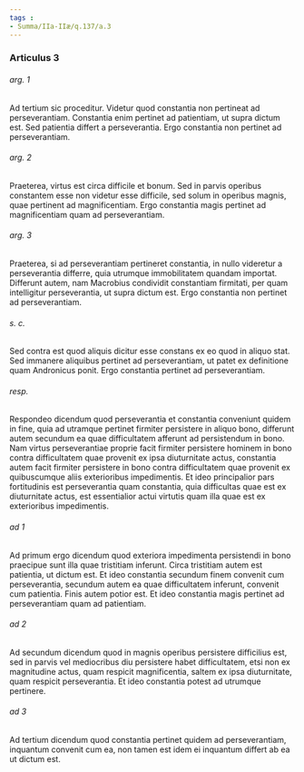 ```yaml
---
tags : 
- Summa/IIa-IIæ/q.137/a.3
---
```


### Articulus 3

###### arg. 1
Ad tertium sic proceditur. Videtur quod constantia non pertineat ad perseverantiam. Constantia enim pertinet ad patientiam, ut supra dictum est. Sed patientia differt a perseverantia. Ergo constantia non pertinet ad perseverantiam.

###### arg. 2
Praeterea, virtus est circa difficile et bonum. Sed in parvis operibus constantem esse non videtur esse difficile, sed solum in operibus magnis, quae pertinent ad magnificentiam. Ergo constantia magis pertinet ad magnificentiam quam ad perseverantiam.

###### arg. 3
Praeterea, si ad perseverantiam pertineret constantia, in nullo videretur a perseverantia differre, quia utrumque immobilitatem quandam importat. Differunt autem, nam Macrobius condividit constantiam firmitati, per quam intelligitur perseverantia, ut supra dictum est. Ergo constantia non pertinet ad perseverantiam.

###### s. c.
Sed contra est quod aliquis dicitur esse constans ex eo quod in aliquo stat. Sed immanere aliquibus pertinet ad perseverantiam, ut patet ex definitione quam Andronicus ponit. Ergo constantia pertinet ad perseverantiam.

###### resp.
Respondeo dicendum quod perseverantia et constantia conveniunt quidem in fine, quia ad utramque pertinet firmiter persistere in aliquo bono, differunt autem secundum ea quae difficultatem afferunt ad persistendum in bono. Nam virtus perseverantiae proprie facit firmiter persistere hominem in bono contra difficultatem quae provenit ex ipsa diuturnitate actus, constantia autem facit firmiter persistere in bono contra difficultatem quae provenit ex quibuscumque aliis exterioribus impedimentis. Et ideo principalior pars fortitudinis est perseverantia quam constantia, quia difficultas quae est ex diuturnitate actus, est essentialior actui virtutis quam illa quae est ex exterioribus impedimentis.

###### ad 1
Ad primum ergo dicendum quod exteriora impedimenta persistendi in bono praecipue sunt illa quae tristitiam inferunt. Circa tristitiam autem est patientia, ut dictum est. Et ideo constantia secundum finem convenit cum perseverantia, secundum autem ea quae difficultatem inferunt, convenit cum patientia. Finis autem potior est. Et ideo constantia magis pertinet ad perseverantiam quam ad patientiam.

###### ad 2
Ad secundum dicendum quod in magnis operibus persistere difficilius est, sed in parvis vel mediocribus diu persistere habet difficultatem, etsi non ex magnitudine actus, quam respicit magnificentia, saltem ex ipsa diuturnitate, quam respicit perseverantia. Et ideo constantia potest ad utrumque pertinere.

###### ad 3
Ad tertium dicendum quod constantia pertinet quidem ad perseverantiam, inquantum convenit cum ea, non tamen est idem ei inquantum differt ab ea ut dictum est.

